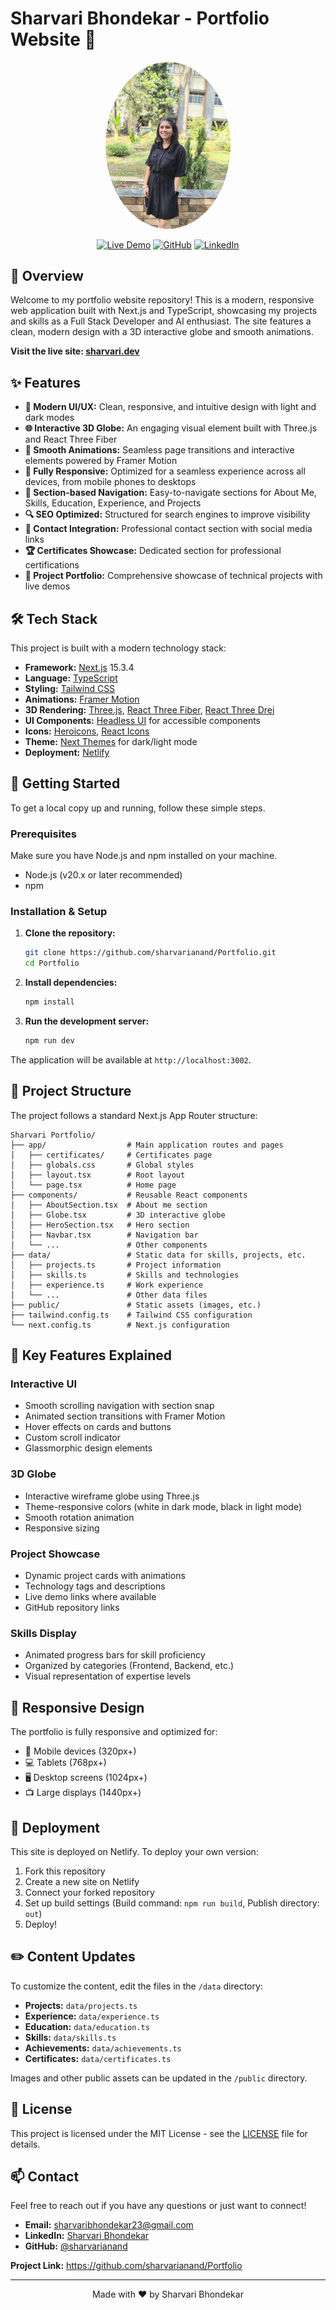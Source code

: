 # Sharvari Bhondekar - Portfolio Website 🚀

<div align="center">
  <img src="public/photo.jpg" alt="Sharvari Bhondekar" width="200" style="border-radius: 50%"/>
  
  [![Live Demo](https://img.shields.io/badge/Live%20Demo-Visit%20Site-purple?style=for-the-badge)](https://sharvaribhondekarporfolio.netlify.app/)
  [![GitHub](https://img.shields.io/badge/GitHub-Follow-black?style=for-the-badge&logo=github)](https://github.com/sharvarianand)
  [![LinkedIn](https://img.shields.io/badge/LinkedIn-Connect-blue?style=for-the-badge&logo=linkedin)](https://www.linkedin.com/in/sharvari-bhondekar/)
</div>

## 🌟 Overview

Welcome to my portfolio website repository! This is a modern, responsive web application built with Next.js and TypeScript, showcasing my projects and skills as a Full Stack Developer and AI enthusiast. The site features a clean, modern design with a 3D interactive globe and smooth animations.

**Visit the live site: [sharvari.dev](https://sharvaribhondekarporfolio.netlify.app/)** 

## ✨ Features

- **🎨 Modern UI/UX:** Clean, responsive, and intuitive design with light and dark modes
- **🌐 Interactive 3D Globe:** An engaging visual element built with Three.js and React Three Fiber
- **🚀 Smooth Animations:** Seamless page transitions and interactive elements powered by Framer Motion
- **📱 Fully Responsive:** Optimized for a seamless experience across all devices, from mobile phones to desktops
- **🎯 Section-based Navigation:** Easy-to-navigate sections for About Me, Skills, Education, Experience, and Projects
- **🔍 SEO Optimized:** Structured for search engines to improve visibility
- **📧 Contact Integration:** Professional contact section with social media links
- **🏆 Certificates Showcase:** Dedicated section for professional certifications
- **📄 Project Portfolio:** Comprehensive showcase of technical projects with live demos

## 🛠️ Tech Stack

This project is built with a modern technology stack:

- **Framework:** [Next.js](https://nextjs.org/) 15.3.4
- **Language:** [TypeScript](https://www.typescriptlang.org/)
- **Styling:** [Tailwind CSS](https://tailwindcss.com/)
- **Animations:** [Framer Motion](https://www.framer.com/motion/)
- **3D Rendering:** [Three.js](https://threejs.org/), [React Three Fiber](https://docs.pmnd.rs/react-three-fiber/getting-started/introduction), [React Three Drei](https://github.com/pmndrs/drei)
- **UI Components:** [Headless UI](https://headlessui.com/) for accessible components
- **Icons:** [Heroicons](https://heroicons.com/), [React Icons](https://react-icons.github.io/react-icons/)
- **Theme:** [Next Themes](https://github.com/pacocoursey/next-themes) for dark/light mode
- **Deployment:** [Netlify](https://www.netlify.com/)

## 🚀 Getting Started

To get a local copy up and running, follow these simple steps.

### Prerequisites

Make sure you have Node.js and npm installed on your machine.
- Node.js (v20.x or later recommended)
- npm

### Installation & Setup

1.  **Clone the repository:**
    ```sh
    git clone https://github.com/sharvarianand/Portfolio.git
    cd Portfolio
    ```

2.  **Install dependencies:**
    ```sh
    npm install
    ```

3.  **Run the development server:**
    ```sh
    npm run dev
    ```

The application will be available at `http://localhost:3002`.

## 📁 Project Structure

The project follows a standard Next.js App Router structure:

```
Sharvari Portfolio/
├── app/                  # Main application routes and pages
│   ├── certificates/     # Certificates page
│   ├── globals.css       # Global styles
│   ├── layout.tsx        # Root layout
│   └── page.tsx          # Home page
├── components/           # Reusable React components
│   ├── AboutSection.tsx  # About me section
│   ├── Globe.tsx         # 3D interactive globe
│   ├── HeroSection.tsx   # Hero section
│   ├── Navbar.tsx        # Navigation bar
│   └── ...               # Other components
├── data/                 # Static data for skills, projects, etc.
│   ├── projects.ts       # Project information
│   ├── skills.ts         # Skills and technologies
│   ├── experience.ts     # Work experience
│   └── ...               # Other data files
├── public/               # Static assets (images, etc.)
├── tailwind.config.ts    # Tailwind CSS configuration
└── next.config.ts        # Next.js configuration
```

## 🎯 Key Features Explained

### Interactive UI
- Smooth scrolling navigation with section snap
- Animated section transitions with Framer Motion
- Hover effects on cards and buttons
- Custom scroll indicator
- Glassmorphic design elements

### 3D Globe
- Interactive wireframe globe using Three.js
- Theme-responsive colors (white in dark mode, black in light mode)
- Smooth rotation animation
- Responsive sizing

### Project Showcase
- Dynamic project cards with animations
- Technology tags and descriptions
- Live demo links where available
- GitHub repository links

### Skills Display
- Animated progress bars for skill proficiency
- Organized by categories (Frontend, Backend, etc.)
- Visual representation of expertise levels

## 📱 Responsive Design

The portfolio is fully responsive and optimized for:
- 📱 Mobile devices (320px+)
- 💻 Tablets (768px+)
- 🖥️ Desktop screens (1024px+)
- 📺 Large displays (1440px+)

## 🚀 Deployment

This site is deployed on Netlify. To deploy your own version:

1. Fork this repository
2. Create a new site on Netlify
3. Connect your forked repository
4. Set up build settings (Build command: `npm run build`, Publish directory: `out`)
5. Deploy!

## ✏️ Content Updates

To customize the content, edit the files in the `/data` directory:

-   **Projects:** `data/projects.ts`
-   **Experience:** `data/experience.ts`
-   **Education:** `data/education.ts`
-   **Skills:** `data/skills.ts`
-   **Achievements:** `data/achievements.ts`
-   **Certificates:** `data/certificates.ts`

Images and other public assets can be updated in the `/public` directory.

## 📄 License

This project is licensed under the MIT License - see the [LICENSE](LICENSE) file for details.

## 📫 Contact

Feel free to reach out if you have any questions or just want to connect!

- **Email:** [sharvaribhondekar23@gmail.com](mailto:sharvaribhondekar23@gmail.com)
- **LinkedIn:** [Sharvari Bhondekar](https://www.linkedin.com/in/sharvari-bhondekar/)
- **GitHub:** [@sharvarianand](https://github.com/sharvarianand)

**Project Link:** https://github.com/sharvarianand/Portfolio

---

<div align="center">
  Made with ❤️ by Sharvari Bhondekar
</div>

